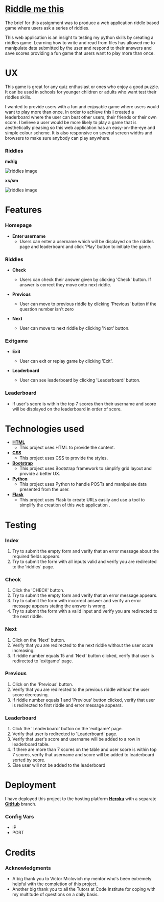 # <a href="https://riddle-me-this-tou.herokuapp.com/" target="_blank">Riddle me this</a>

The brief for this assignment was to produce a web application riddle based game
where users ask a series of riddles.

This web application is an insight to testing my python skills by creating a
riddles game. Learning how to write and read from files has allowed me to manipulate data
submitted by the user and respond to their answers and save scores providing a 
fun game that users want to play more than once. 

# UX
This game is great for any quiz enthusiast or ones who enjoy a good puzzle.
It can be used in schools for younger children or adults who want test their
riddles skills.

I wanted to provide users with a fun and enjoyable game where users would want to
play more than once. In order to achieve this I created a leaderboard where the user can
beat other users, their friends or their own score.
I believe a user would be more likely to play a game that is aesthetically pleasing
so this web application has an easy-on-the-eye and simple colour scheme. It is
also responsive on several screen widths and browsers to make sure anybody can
play anywhere.

### Riddles
__md/lg__

![riddles image](/wireframes/images/riddles-md-lg.png "riddles md lg")

__xs/sm__

![riddles image](/wireframes/images/riddles-xs-sm.png "riddles xs sm")


# Features
### Homepage
* __Enter username__
    * Users can enter a username which will be displayed on the riddles page and leaderboard
    and click 'Play' button to initiate the game.

### Riddles
* __Check__
    * Users can check their answer given by clicking 'Check' button. If answer is correct
    they move onto next riddle.

* __Previous__
    * User can move to previous riddle by clicking 'Previous' button if the question
    number isn't zero

* __Next__
    * User can move to next riddle by clicking 'Next' button.

### Exitgame
* __Exit__
    *  User can exit or replay game by clicking 'Exit'.

* __Leaderboard__
    *  User can see leaderboard by clicking 'Leaderboard' button. 

### Leaderboard
* If user's score is within the top 7 scores then their username and score
will be displayed on the leaderboard in order of score.

# Technologies used
* [__HTML__](https://devdocs.io/html/) 
    * This project uses HTML to provide the content.
* [__CSS__](https://devdocs.io/css/) 
    * This project uses CSS to provide the styles.
* [__Bootstrap__](https://getbootstrap.com/docs/3.3/getting-started/)
    * This project uses Bootstrap framework to simplify grid layout and provide a better UX. 
* [__Python__](https://docs.python.org/release/3.4.3/)
    * This project uses Python to handle POSTs and manipulate data presented from the user.
* [__Flask__](http://flask.pocoo.org/docs/1.0/)
    * This project uses Flask to create URLs easily and use a tool to simplify the creation of this web application . 


# Testing
### Index
1. Try to submit the empty form and verify that an error message about the required fields appears.
2. Try to submit the form with all inputs valid and verify you are redirected to the 'riddles' page.

### Check
1. Click the 'CHECK' button.
2. Try to submit the empty form and verify that an error message appears.
3. Try to submit the form with incorrect answer and verify an error message appears stating the answer is wrong.
4. Try to submit the form with a valid input and verify you are redirected to the next riddle.

### Next
1. Click on the 'Next' button.
2. Verify that you are redirected to the next riddle without the user score increasing.
3. If riddle number equals 15 and 'Next' button clicked, verify that user is redirected to 'exitgame' page.

### Previous
1. Click on the 'Previous' button.
2. Verify that you are redirected to the previous riddle without the user score decreasing.
3. If riddle number equals 1 and 'Previous' button clicked, verify that user is redirected to first riddle and error message appears.

### Leaderboard
1. Click the 'Leaderboard' button on the 'exitgame' page.
2. Verify that user is redirected to 'Leaderboard' page.
3. Verify that user's score and username will be added to a row in leaderboard table.
4. If there are more than 7 scores on the table and user score is within
top 7 scores, verify that username and score will be added to leaderboard sorted by score.
5. Else user will not be added to the leaderboard

# Deployment
I have deployed this project to the hosting platform [__Heroku__](https://devcenter.heroku.com/categories/reference)
with a separate [__GitHub__](https://github.com/) branch.
### Config Vars
* IP
* PORT

# Credits
### Acknowledgments
* A big thank you to Victor Miclovich my mentor who's been extremely helpful with
the completion of this project.
* Another big thank you to all the Tutors at Code Institute for coping with my multitude of questions on a daily basis.